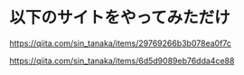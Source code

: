 # 以下のサイトをやってみただけ

https://qiita.com/sin_tanaka/items/29769266b3b078ea0f7c

https://qiita.com/sin_tanaka/items/6d5d9089eb76dda4ce88
